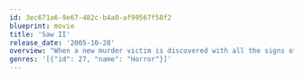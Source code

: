 ```yaml
---
id: 3ec671a6-9e67-482c-b4a0-af99567f58f2
blueprint: movie
title: 'Saw II'
release_date: '2005-10-28'
overview: "When a new murder victim is discovered with all the signs of Jigsaw's hand, Detective Eric Matthews begins a full investigation and apprehends Jigsaw with little effort. But for Jigsaw, getting caught is just another part of his plan. Eight more of his victims are already fighting for their lives and now it's time for Matthews to join the game..."
genres: '[{"id": 27, "name": "Horror"}]'
---
```

